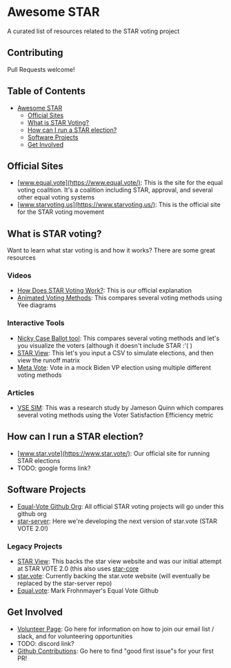 # Awesome STAR
A curated list of resources related to the STAR voting project

## Contributing
Pull Requests welcome!

## Table of Contents
- [Awesome STAR](#awesome-star)
  - [Official Sites](#official-sites)
  - [What is STAR Voting?](#official-sites)
  - [How can I run a STAR election?](#how-can-i-run-a-star-election)
  - [Software Projects](#software-projects)
  - [Get Involved](#get-involved)

## Official Sites
 * [www.equal.vote](https://www.equal.vote/): This is the site for the equal voting coalition. It's a coalition including STAR, approval, and several other equal voting systems
 * [www.starvoting.us](https://www.starvoting.us/): This is the official site for the STAR voting movement

## What is STAR voting?
Want to learn what star voting is and how it works? There are some great resources

### Videos
 * [How Does STAR Voting Work?](https://www.youtube.com/watch?v=3-mOeUXAkV0): This is our official explanation
 * [Animated Voting Methods](https://www.youtube.com/watch?v=-4FXLQoLDBA): This compares several voting methods using Yee diagrams

### Interactive Tools
 * [Nicky Case Ballot tool](https://ncase.me/ballot/): This compares several voting methods and let's you visualize the voters (although it doesn't include STAR :'( )
 * [STAR View](https://starview.netlify.app): This let's you input a CSV to simulate elections, and then view the runoff matrix
 * [Meta Vote](https://metavote.netlify.app): Vote in a mock Biden VP election using multiple different voting methods

### Articles
 * [VSE SIM](http://electionscience.github.io/vse-sim/VSE/): This was a research study by Jameson Quinn which compares several voting methods using the Voter Satisfaction Efficiency metric

## How can I run a STAR election?
 * [www.star.vote](https://www.star.vote/): Our official site for running STAR elections
 * TODO: google forms link?

## Software Projects
 * [Equal-Vote Github Org](https://github.com/Equal-Vote): All official STAR voting projects will go under this github org
 * [star-server](https://github.com/Equal-Vote/star-server): Here we're developing the next version of star.vote (STAR VOTE 2.0!)

### Legacy Projects
 * [STAR View](https://github.com/Equal-Vote/star-view): This backs the star view website and was our initial attempt at STAR VOTE 2.0 (this also uses [star-core](https://github.com/Equal-Vote/star-view)
 * [star.vote](https://github.com/msmunter/star.vote): Currently backing the star.vote website (will eventually be replaced by the star-server repo)
 * [Equal.vote](https://github.com/nardo/Equal.Vote): Mark Frohnmayer's Equal Vote Github

## Get Involved
 * [Volunteer Page](https://www.starvoting.us/get_involved): Go here for information on how to join our email list / slack, and for volunteering opportunities
 * TODO: discord link?
 * [Github Contributions](https://github.com/Equal-Vote/star-server/labels/good%20first%20issue): Go here to find "good first issue"s for your first PR!

